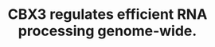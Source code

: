 ---
layout: page
title: " CBX3 regulates efficient RNA processing genome-wide."
breadcrumb: true
categories:
    - publication
## publication related information
pub:
    authors: " Andrea Smallwood, Gary C. Hon, Fulai Jin, Ryan E. Henry, Joaquin M. Espinosa,  Bing Ren"
    journal: " Genome research"
    date: 2012-08
    doi:  10.1101/gr.124818.111
    volume:  22
    pages:  1426--1436
    number:  8
    abstract: " CBX5, CBX1, and CBX3 (HP1alpha, beta, and gamma, respectively) play an evolutionarily conserved role in the formation and maintenance of heterochromatin. In addition, CBX5, CBX1, and CBX3 may also participate in transcriptional regulation of genes. Recently, CBX3 binding to the bodies of a subset of genes has been observed in human and murine cells. However, the generality of this phenomenon and the role CBX3 may play in this context are unknown. Genome-wide localization analysis reveals CBX3 binding at genic regions, which strongly correlates with gene activity across multiple cell types. Depletion of CBX3 resulted in down-regulation of a subset of target genes. Loss of CBX3 binding leads to a more dramatic accumulation of unspliced nascent transcripts. In addition, we observed defective recruitment of splicing factors,  including SNRNP70, to CBX3 target genes. Collectively, our data suggest a role for CBX3 in aiding in efficient cotranscriptional RNA processing.,"
---